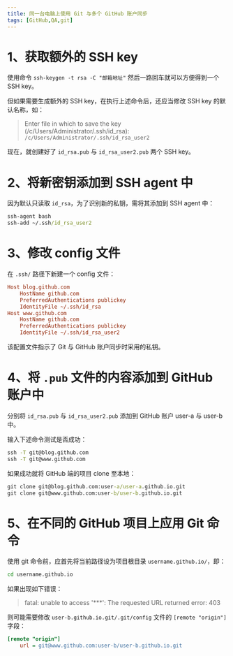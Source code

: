 ```yaml
---
title: 同一台电脑上使用 Git 与多个 GitHub 账户同步
tags: [GitHub,QA,git]
---
```


# 1、获取额外的 SSH key

使用命令 `ssh-keygen -t rsa -C "邮箱地址"` 然后一路回车就可以方便得到一个 SSH key。

但如果需要生成额外的 SSH key，在执行上述命令后，还应当修改 SSH key 的默认名称，如：

> Enter file in which to save the key (/c/Users/Administrator/.ssh/id_rsa): `/c/Users/Administrator/.ssh/id_rsa_user2`

现在，就创建好了 `id_rsa.pub` 与 `id_rsa_user2.pub` 两个 SSH key。

# 2、将新密钥添加到 SSH agent 中

因为默认只读取 `id_rsa`，为了识别新的私钥，需将其添加到 SSH agent 中：

```bat
ssh-agent bash
ssh-add ~/.ssh/id_rsa_user2
```

# 3、修改 config 文件

在 `.ssh/` 路径下新建一个 config 文件：

```ini
Host blog.github.com
	HostName github.com
	PreferredAuthentications publickey
	IdentityFile ~/.ssh/id_rsa
Host www.github.com
	HostName github.com
	PreferredAuthentications publickey
	IdentityFile ~/.ssh/id_rsa_user2
```

该配置文件指示了 Git 与 GitHub 账户同步时采用的私钥。

# 4、将 `.pub` 文件的内容添加到 GitHub 账户中

分别将 `id_rsa.pub` 与 `id_rsa_user2.pub` 添加到 GitHub 账户 user-a 与 user-b 中。

输入下述命令测试是否成功：

```cmd
ssh -T git@blog.github.com
ssh -T git@www.github.com 
```

如果成功就将 GitHub 端的项目 clone 至本地：

```cmd
git clone git@blog.github.com:user-a/user-a.github.io.git
git clone git@www.github.com:user-b/user-b.github.io.git
```

# 5、在不同的 GitHub 项目上应用 Git 命令

使用 git 命令前，应首先将当前路径设为项目根目录 `username.github.io/`，即：

```cmd
cd username.github.io
```

如果出现如下错误：

> fatal: unable to access '***': The requested URL returned error: 403

则可能需要修改 `user-b.github.io.git/.git/config` 文件的 `[remote "origin"]` 字段：

```ini
[remote "origin"]
	url = git@www.github.com:user-b/user-b.github.io.git
```